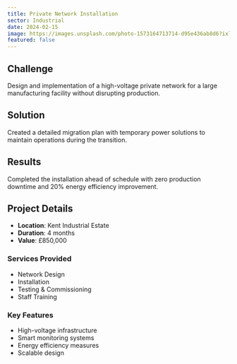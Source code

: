 ```yaml
---
title: Private Network Installation
sector: Industrial
date: 2024-02-15
image: https://images.unsplash.com/photo-1573164713714-d95e436ab8d6?ixlib=rb-4.0.3&auto=format&fit=crop&w=1000&q=80
featured: false
---
```


## Challenge

Design and implementation of a high-voltage private network for a large manufacturing facility without disrupting production.

## Solution

Created a detailed migration plan with temporary power solutions to maintain operations during the transition.

## Results

Completed the installation ahead of schedule with zero production downtime and 20% energy efficiency improvement.

## Project Details

- **Location**: Kent Industrial Estate
- **Duration**: 4 months
- **Value**: £850,000

### Services Provided

- Network Design
- Installation
- Testing & Commissioning
- Staff Training

### Key Features

- High-voltage infrastructure
- Smart monitoring systems
- Energy efficiency measures
- Scalable design